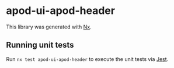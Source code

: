 # apod-ui-apod-header

This library was generated with [Nx](https://nx.dev).

## Running unit tests

Run `nx test apod-ui-apod-header` to execute the unit tests via [Jest](https://jestjs.io).
